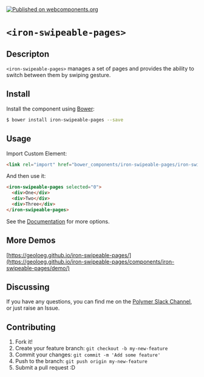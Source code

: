 [![Published on webcomponents.org](https://img.shields.io/badge/webcomponents.org-published-blue.svg?style=flat-square)](https://www.webcomponents.org/element/GeoloeG/iron-swipeable-pages)

# `<iron-swipeable-pages>`

## Descripton

`<iron-swipeable-pages>` manages a set of pages and provides the ability to switch between them by swiping gesture.

## Install

Install the component using [Bower](http://bower.io/):

```sh
$ bower install iron-swipeable-pages --save
```

## Usage

Import Custom Element:

```html
<link rel="import" href="bower_components/iron-swipeable-pages/iron-swipeable-pages.html">
```

And then use it:

<!---
```
<custom-element-demo>
  <template>
    <link rel="import" href="iron-swipeable-pages.html">
	  <next-code-block></next-code-block>
  </template>
</custom-element-demo>
```
-->
```html
<iron-swipeable-pages selected="0">
  <div>One</div>
  <div>Two</div>
  <div>Three</div>
</iron-swipeable-pages>
```

See the [Documentation](https://geoloeg.github.io/iron-swipeable-pages/) for more options.

## More Demos

[https://geoloeg.github.io/iron-swipeable-pages/](https://geoloeg.github.io/iron-swipeable-pages/components/iron-swipeable-pages/demo/)

## Discussing

If you have any questions, you can find me on the [Polymer Slack Channel](https://polymer.slack.com/), or just raise an Issue.

## Contributing

1. Fork it!
2. Create your feature branch: `git checkout -b my-new-feature`
3. Commit your changes: `git commit -m 'Add some feature'`
4. Push to the branch: `git push origin my-new-feature`
5. Submit a pull request :D
